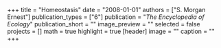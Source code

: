 +++
title = "Homeostasis"
date = "2008-01-01"
authors = ["S. Morgan Ernest"]
publication_types = ["6"]
publication = "_The Encyclopedia of Ecology_"
publication_short = ""
image_preview = ""
selected = false
projects = []
math = true
highlight = true
[header]
image = ""
caption = ""
+++

